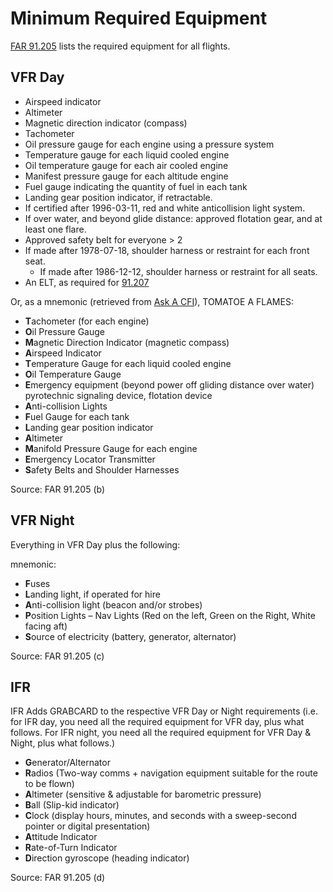# Minimum Required Equipment

[FAR 91.205](https://www.ecfr.gov/cgi-bin/text-idx?node=14:2.0.1.3.10#se14.2.91_1205) lists the required equipment for all flights.

## VFR Day

- Airspeed indicator
- Altimeter
- Magnetic direction indicator (compass)
- Tachometer
- Oil pressure gauge for each engine using a pressure system
- Temperature gauge for each liquid cooled engine
- Oil temperature gauge for each air cooled engine
- Manifest pressure gauge for each altitude engine
- Fuel gauge indicating the quantity of fuel in each tank
- Landing gear position indicator, if retractable.
- If certified after 1996-03-11, red and white anticollision light system.
- If over water, and beyond glide distance: approved flotation gear, and at least one flare.
- Approved safety belt for everyone > 2
- If made after 1978-07-18, shoulder harness or restraint for each front seat.
  - If made after 1986-12-12, shoulder harness or restraint for all seats.
- An ELT, as required for [91.207](https://www.ecfr.gov/cgi-bin/text-idx?node=14:2.0.1.3.10#se14.2.91_1207)

Or, as a mnemonic (retrieved from [Ask A CFI](https://www.askacfi.com/1647/vfr-required-equipment.htm)), TOMATOE A FLAMES:

- **T**achometer (for each engine)
- **O**il Pressure Gauge
- **M**agnetic Direction Indicator (magnetic compass)
- **A**irspeed Indicator
- **T**emperature Gauge for each liquid cooled engine
- **O**il Temperature Gauge
- **E**mergency equipment (beyond power off gliding distance over water) pyrotechnic signaling device, flotation device
- **A**nti-collision Lights
- **F**uel Gauge for each tank
- **L**anding gear position indicator
- **A**ltimeter
- **M**anifold Pressure Gauge for each engine
- **E**mergency Locator Transmitter
- **S**afety Belts and Shoulder Harnesses

Source: FAR 91.205 (b)

## VFR Night

Everything in VFR Day plus the following:

mnemonic:

- **F**uses
- **L**anding light, if operated for hire
- **A**nti-collision light (beacon and/or strobes)
- **P**osition Lights – Nav Lights (Red on the left, Green on the Right, White facing aft)
- **S**ource of electricity (battery, generator, alternator)

Source: FAR 91.205 (c)

## IFR

IFR Adds GRABCARD to the respective VFR Day or Night requirements (i.e. for IFR day, you need all the required equipment for VFR day, plus what follows. For IFR night, you need all the required equipment for VFR Day & Night, plus what follows.)

- **G**enerator/Alternator
- **R**adios (Two-way comms + navigation equipment suitable for the route to be flown)
- **A**ltimeter (sensitive & adjustable for barometric pressure)
- **B**all (Slip-kid indicator)
- **C**lock (display hours, minutes, and seconds with a sweep-second pointer or digital presentation)
- **A**ttitude Indicator
- **R**ate-of-Turn Indicator
- **D**irection gyroscope (heading indicator)

Source: FAR 91.205 (d)
